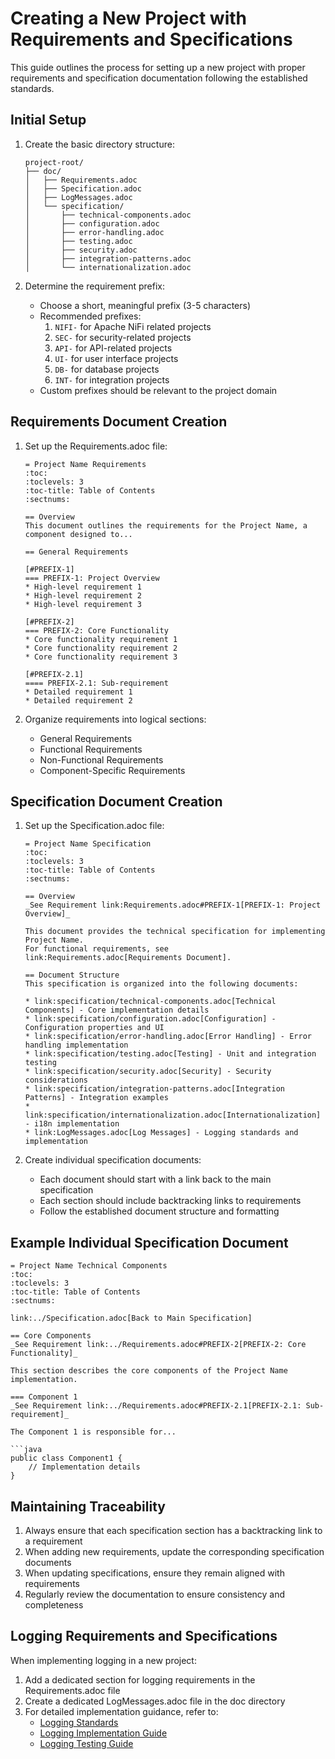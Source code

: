 # Creating a New Project with Requirements and Specifications

This guide outlines the process for setting up a new project with proper requirements and specification documentation following the established standards.

## Initial Setup

1. Create the basic directory structure:
   ```
   project-root/
   ├── doc/
   │   ├── Requirements.adoc
   │   ├── Specification.adoc
   │   ├── LogMessages.adoc
   │   └── specification/
   │       ├── technical-components.adoc
   │       ├── configuration.adoc
   │       ├── error-handling.adoc
   │       ├── testing.adoc
   │       ├── security.adoc
   │       ├── integration-patterns.adoc
   │       └── internationalization.adoc
   ```

2. Determine the requirement prefix:
   - Choose a short, meaningful prefix (3-5 characters)
   - Recommended prefixes:
     1. `NIFI-` for Apache NiFi related projects
     2. `SEC-` for security-related projects
     3. `API-` for API-related projects
     4. `UI-` for user interface projects
     5. `DB-` for database projects
     6. `INT-` for integration projects
   - Custom prefixes should be relevant to the project domain

## Requirements Document Creation

1. Set up the Requirements.adoc file:
   ```asciidoc
   = Project Name Requirements
   :toc:
   :toclevels: 3
   :toc-title: Table of Contents
   :sectnums:

   == Overview
   This document outlines the requirements for the Project Name, a component designed to...

   == General Requirements

   [#PREFIX-1]
   === PREFIX-1: Project Overview
   * High-level requirement 1
   * High-level requirement 2
   * High-level requirement 3

   [#PREFIX-2]
   === PREFIX-2: Core Functionality
   * Core functionality requirement 1
   * Core functionality requirement 2
   * Core functionality requirement 3

   [#PREFIX-2.1]
   ==== PREFIX-2.1: Sub-requirement
   * Detailed requirement 1
   * Detailed requirement 2
   ```

2. Organize requirements into logical sections:
   - General Requirements
   - Functional Requirements
   - Non-Functional Requirements
   - Component-Specific Requirements

## Specification Document Creation

1. Set up the Specification.adoc file:
   ```asciidoc
   = Project Name Specification
   :toc:
   :toclevels: 3
   :toc-title: Table of Contents
   :sectnums:

   == Overview
   _See Requirement link:Requirements.adoc#PREFIX-1[PREFIX-1: Project Overview]_

   This document provides the technical specification for implementing Project Name.
   For functional requirements, see link:Requirements.adoc[Requirements Document].

   == Document Structure
   This specification is organized into the following documents:

   * link:specification/technical-components.adoc[Technical Components] - Core implementation details
   * link:specification/configuration.adoc[Configuration] - Configuration properties and UI
   * link:specification/error-handling.adoc[Error Handling] - Error handling implementation
   * link:specification/testing.adoc[Testing] - Unit and integration testing
   * link:specification/security.adoc[Security] - Security considerations
   * link:specification/integration-patterns.adoc[Integration Patterns] - Integration examples
   * link:specification/internationalization.adoc[Internationalization] - i18n implementation
   * link:LogMessages.adoc[Log Messages] - Logging standards and implementation
   ```

2. Create individual specification documents:
   - Each document should start with a link back to the main specification
   - Each section should include backtracking links to requirements
   - Follow the established document structure and formatting

## Example Individual Specification Document

```asciidoc
= Project Name Technical Components
:toc:
:toclevels: 3
:toc-title: Table of Contents
:sectnums:

link:../Specification.adoc[Back to Main Specification]

== Core Components
_See Requirement link:../Requirements.adoc#PREFIX-2[PREFIX-2: Core Functionality]_

This section describes the core components of the Project Name implementation.

=== Component 1
_See Requirement link:../Requirements.adoc#PREFIX-2.1[PREFIX-2.1: Sub-requirement]_

The Component 1 is responsible for...

```java
public class Component1 {
    // Implementation details
}
```

## Maintaining Traceability

1. Always ensure that each specification section has a backtracking link to a requirement
2. When adding new requirements, update the corresponding specification documents
3. When updating specifications, ensure they remain aligned with requirements
4. Regularly review the documentation to ensure consistency and completeness

## Logging Requirements and Specifications

When implementing logging in a new project:

1. Add a dedicated section for logging requirements in the Requirements.adoc file
2. Create a dedicated LogMessages.adoc file in the doc directory
3. For detailed implementation guidance, refer to:
   - [Logging Standards](../core/standards/logging-standards.md)
   - [Logging Implementation Guide](../java/logging-implementation.md)
   - [Logging Testing Guide](../testing/logging-testing.md)

